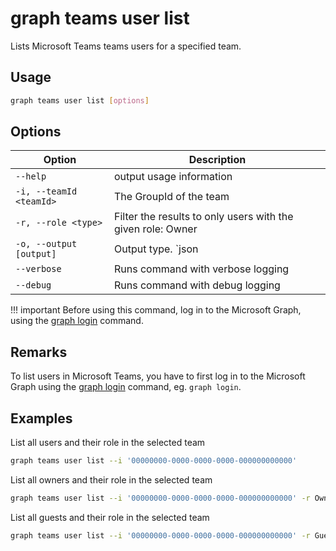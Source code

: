 # graph teams user list

Lists Microsoft Teams teams users for a specified team.

## Usage

```sh
graph teams user list [options]
```

## Options

Option|Description
------|-----------
`--help`|output usage information
`-i, --teamId <teamId>`|The GroupId of the team
`-r, --role <type>`|Filter the results to only users with the given role: Owner|Member|Guest
`-o, --output [output]`|Output type. `json|text`. Default `text`
`--verbose`|Runs command with verbose logging
`--debug`|Runs command with debug logging

!!! important
    Before using this command, log in to the Microsoft Graph, using the [graph login](../login.md) command.

## Remarks

To list  users in  Microsoft Teams, you have to first log in to the Microsoft Graph using the [graph login](../login.md) command, eg. `graph login`.

## Examples

List all users and their role in the selected team

```sh
graph teams user list --i '00000000-0000-0000-0000-000000000000'
```

List all owners and their role in the selected team

```sh
graph teams user list --i '00000000-0000-0000-0000-000000000000' -r Owner
```

 List all guests and their role in the selected team

```sh
graph teams user list --i '00000000-0000-0000-0000-000000000000' -r Guest
```